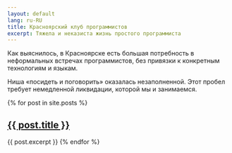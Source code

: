 ```yaml
---
layout: default
lang: ru-RU
title: Красноярский клуб программистов
excerpt: Тяжела и неказиста жизнь простого программиста
---
```


Как выяснилось, в Красноярске есть большая потребность в неформальных встречах программистов,
без привязки к конкретным технологиям и языкам.

Ниша «посидеть и поговорить» оказалась незаполненной.
Этот пробел требует немедленной ликвидации, которой мы и занимаемся.

{% for post in site.posts %}
  <h2><a href="{{ post.url }}">{{ post.title }}</a></h2>
  {{ post.excerpt }}
{% endfor %}
